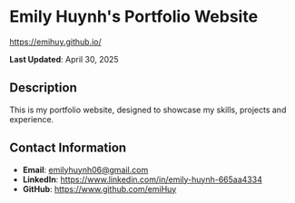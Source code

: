 # Emily Huynh's Portfolio Website
https://emihuy.github.io/

**Last Updated**: April 30, 2025

## Description
This is my portfolio website, designed to showcase my skills, projects and experience.

## Contact Information
- **Email**: emilyhuynh06@gmail.com
- **LinkedIn**: https://www.linkedin.com/in/emily-huynh-665aa4334
- **GitHub**: https://www.github.com/emiHuy
